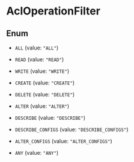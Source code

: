 

# AclOperationFilter

## Enum


* `ALL` (value: `"ALL"`)

* `READ` (value: `"READ"`)

* `WRITE` (value: `"WRITE"`)

* `CREATE` (value: `"CREATE"`)

* `DELETE` (value: `"DELETE"`)

* `ALTER` (value: `"ALTER"`)

* `DESCRIBE` (value: `"DESCRIBE"`)

* `DESCRIBE_CONFIGS` (value: `"DESCRIBE_CONFIGS"`)

* `ALTER_CONFIGS` (value: `"ALTER_CONFIGS"`)

* `ANY` (value: `"ANY"`)



